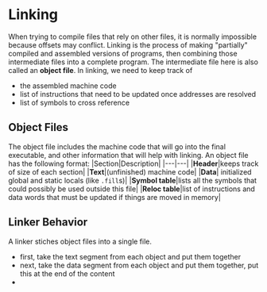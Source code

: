 # Linking
When trying to compile files that rely on other files, it is normally impossible because offsets may conflict. Linking is the process of making "partially" compiled and assembled versions of programs, then combining those intermediate files into a complete program. The intermediate file here is also called an **object file**.
In linking, we need to keep track of
- the assembled machine code
- list of instructions that need to be updated once addresses are resolved
- list of symbols to cross reference

## Object Files
The object file includes the machine code that will go into the final executable, and other information that will help with linking. An object file has the following format:
|Section|Description|
|---|---|
|**Header**|keeps track of size of each section|
|**Text**|(unfinished) machine code|
|**Data**| initialized global and static locals (like `.fill`s)|
|**Symbol table**|lists all the symbols that could possibly be used outside this file|
|**Reloc table**|list of instructions and data words that must be updated if things are moved in memory|
## Linker Behavior
A linker stiches object files into a single file.
- first, take the text segment from each object and put them together
- next, take the data segment from each object and put them together, put this at the end of the content
- 
